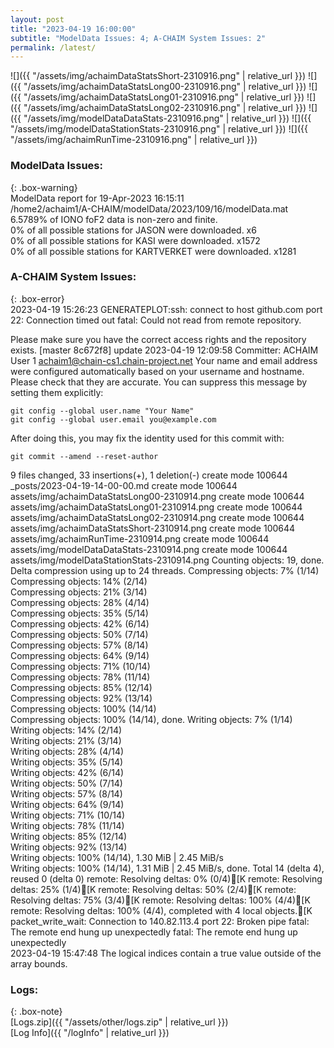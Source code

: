 ```yaml
---
layout: post
title: "2023-04-19 16:00:00"
subtitle: "ModelData Issues: 4; A-CHAIM System Issues: 2"
permalink: /latest/
---
```


![]({{ "/assets/img/achaimDataStatsShort-2310916.png" | relative_url }})
![]({{ "/assets/img/achaimDataStatsLong00-2310916.png" | relative_url }})
![]({{ "/assets/img/achaimDataStatsLong01-2310916.png" | relative_url }})
![]({{ "/assets/img/achaimDataStatsLong02-2310916.png" | relative_url }})
![]({{ "/assets/img/modelDataDataStats-2310916.png" | relative_url }})
![]({{ "/assets/img/modelDataStationStats-2310916.png" | relative_url }})
![]({{ "/assets/img/achaimRunTime-2310916.png" | relative_url }})


### ModelData Issues:  
  
{: .box-warning}  
 ModelData report for 19-Apr-2023 16:15:11   
 /home2/achaim1/A-CHAIM/modelData/2023/109/16/modelData.mat   
 6.5789% of IONO foF2 data is non-zero and finite.   
 0% of all possible stations for JASON were downloaded. x6   
 0% of all possible stations for KASI were downloaded. x1572   
 0% of all possible stations for KARTVERKET were downloaded. x1281   
  
### A-CHAIM System Issues:  
  
{: .box-error}  
2023-04-19 15:26:23 GENERATEPLOT:ssh: connect to host github.com port 22: Connection timed out
fatal: Could not read from remote repository.

Please make sure you have the correct access rights
and the repository exists.
[master 8c672f8] update 2023-04-19 12:09:58
 Committer: ACHAIM User 1 <achaim1@chain-cs1.chain-project.net>
Your name and email address were configured automatically based
on your username and hostname. Please check that they are accurate.
You can suppress this message by setting them explicitly:

    git config --global user.name "Your Name"
    git config --global user.email you@example.com

After doing this, you may fix the identity used for this commit with:

    git commit --amend --reset-author

 9 files changed, 33 insertions(+), 1 deletion(-)
 create mode 100644 _posts/2023-04-19-14-00-00.md
 create mode 100644 assets/img/achaimDataStatsLong00-2310914.png
 create mode 100644 assets/img/achaimDataStatsLong01-2310914.png
 create mode 100644 assets/img/achaimDataStatsLong02-2310914.png
 create mode 100644 assets/img/achaimDataStatsShort-2310914.png
 create mode 100644 assets/img/achaimRunTime-2310914.png
 create mode 100644 assets/img/modelDataDataStats-2310914.png
 create mode 100644 assets/img/modelDataStationStats-2310914.png
Counting objects: 19, done.
Delta compression using up to 24 threads.
Compressing objects:   7% (1/14)   Compressing objects:  14% (2/14)   Compressing objects:  21% (3/14)   Compressing objects:  28% (4/14)   Compressing objects:  35% (5/14)   Compressing objects:  42% (6/14)   Compressing objects:  50% (7/14)   Compressing objects:  57% (8/14)   Compressing objects:  64% (9/14)   Compressing objects:  71% (10/14)   Compressing objects:  78% (11/14)   Compressing objects:  85% (12/14)   Compressing objects:  92% (13/14)   Compressing objects: 100% (14/14)   Compressing objects: 100% (14/14), done.
Writing objects:   7% (1/14)   Writing objects:  14% (2/14)   Writing objects:  21% (3/14)   Writing objects:  28% (4/14)   Writing objects:  35% (5/14)   Writing objects:  42% (6/14)   Writing objects:  50% (7/14)   Writing objects:  57% (8/14)   Writing objects:  64% (9/14)   Writing objects:  71% (10/14)   Writing objects:  78% (11/14)   Writing objects:  85% (12/14)   Writing objects:  92% (13/14)   Writing objects: 100% (14/14), 1.30 MiB | 2.45 MiB/s   Writing objects: 100% (14/14), 1.31 MiB | 2.45 MiB/s, done.
Total 14 (delta 4), reused 0 (delta 0)
remote: Resolving deltas:   0% (0/4)[Kremote: Resolving deltas:  25% (1/4)[Kremote: Resolving deltas:  50% (2/4)[Kremote: Resolving deltas:  75% (3/4)[Kremote: Resolving deltas: 100% (4/4)[Kremote: Resolving deltas: 100% (4/4), completed with 4 local objects.[K
packet_write_wait: Connection to 140.82.113.4 port 22: Broken pipe
fatal: The remote end hung up unexpectedly
fatal: The remote end hung up unexpectedly  
2023-04-19 15:47:48 The logical indices contain a true value outside of the array bounds.  

### Logs:  
  
{: .box-note}  
[Logs.zip]({{ "/assets/other/logs.zip" | relative_url }})  
[Log Info]({{ "/logInfo" | relative_url }})  
